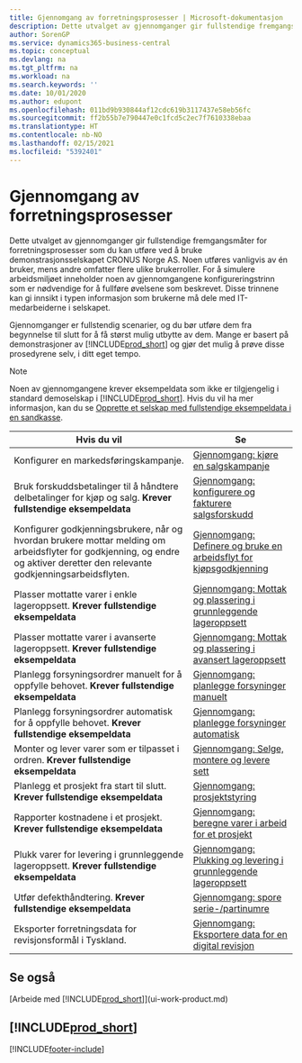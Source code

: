 ```yaml
---
title: Gjennomgang av forretningsprosesser | Microsoft-dokumentasjon
description: Dette utvalget av gjennomganger gir fullstendige fremgangsmåter for forretningsprosesser som du kan utføre ved å bruke demonstrasjonsselskapet CRONUS Norge AS.
author: SorenGP
ms.service: dynamics365-business-central
ms.topic: conceptual
ms.devlang: na
ms.tgt_pltfrm: na
ms.workload: na
ms.search.keywords: ''
ms.date: 10/01/2020
ms.author: edupont
ms.openlocfilehash: 011bd9b930844af12cdc619b3117437e58eb56fc
ms.sourcegitcommit: ff2b55b7e790447e0c1fcd5c2ec7f7610338ebaa
ms.translationtype: HT
ms.contentlocale: nb-NO
ms.lasthandoff: 02/15/2021
ms.locfileid: "5392401"
---
```

# <a name="business-process-walkthroughs"></a>Gjennomgang av forretningsprosesser

Dette utvalget av gjennomganger gir fullstendige fremgangsmåter for forretningsprosesser som du kan utføre ved å bruke demonstrasjonsselskapet CRONUS Norge AS. Noen utføres vanligvis av én bruker, mens andre omfatter flere ulike brukerroller. For å simulere arbeidsmiljøet inneholder noen av gjennomgangene konfigureringstrinn som er nødvendige for å fullføre øvelsene som beskrevet. Disse trinnene kan gi innsikt i typen informasjon som brukerne må dele med IT-medarbeiderne i selskapet.  

 Gjennomganger er fullstendig scenarier, og du bør utføre dem fra begynnelse til slutt for å få størst mulig utbytte av dem. Mange er basert på demonstrasjoner av [!INCLUDE[prod_short](includes/prod_short.md)] og gjør det mulig å prøve disse prosedyrene selv, i ditt eget tempo.  

> [!NOTE]
> Noen av gjennomgangene krever eksempeldata som ikke er tilgjengelig i standard demoselskap i [!INCLUDE[prod_short](includes/prod_short.md)]. Hvis du vil ha mer informasjon, kan du se [Opprette et selskap med fullstendige eksempeldata i en sandkasse](across-how-create-sandbox-environment.md#to-create-a-company-with-complete-sample-data-in-a-sandbox).

|Hvis du vil|Se|  
|--------|---------|  
|Konfigurer en markedsføringskampanje.|[Gjennomgang: kjøre en salgskampanje](walkthrough-conducting-a-sales-campaign.md)|  
|Bruk forskuddsbetalinger til å håndtere delbetalinger for kjøp og salg. **Krever fullstendige eksempeldata** |[Gjennomgang: konfigurere og fakturere salgsforskudd](walkthrough-setting-up-and-invoicing-sales-prepayments.md)|  
|Konfigurer godkjenningsbrukere, når og hvordan brukere mottar melding om arbeidsflyter for godkjenning, og endre og aktiver deretter den relevante godkjenningsarbeidsflyten.|[Gjennomgang: Definere og bruke en arbeidsflyt for kjøpsgodkjenning](walkthrough-setting-up-and-using-a-purchase-approval-workflow.md)|  
|Plasser mottatte varer i enkle lageroppsett. **Krever fullstendige eksempeldata**|[Gjennomgang: Mottak og plassering i grunnleggende lageroppsett](walkthrough-receiving-and-putting-away-in-basic-warehousing.md)|  
|Plasser mottatte varer i avanserte lageroppsett. **Krever fullstendige eksempeldata**|[Gjennomgang: Mottak og plassering i avansert lageroppsett](walkthrough-receiving-and-putting-away-in-advanced-warehousing.md)|  
|Planlegg forsyningsordrer manuelt for å oppfylle behovet. **Krever fullstendige eksempeldata**|[Gjennomgang: planlegge forsyninger manuelt](walkthrough-planning-supplies-manually.md)|  
|Planlegg forsyningsordrer automatisk for å oppfylle behovet. **Krever fullstendige eksempeldata**|[Gjennomgang: planlegge forsyninger automatisk](walkthrough-planning-supplies-automatically.md)|  
|Monter og lever varer som er tilpasset i ordren. **Krever fullstendige eksempeldata**|[Gjennomgang: Selge, montere og levere sett](walkthrough-selling-assembling-and-shipping-kits.md)|  
|Planlegg et prosjekt fra start til slutt. **Krever fullstendige eksempeldata**|[Gjennomgang: prosjektstyring](walkthrough-managing-projects-with-jobs.md)|  
|Rapporter kostnadene i et prosjekt. **Krever fullstendige eksempeldata**|[Gjennomgang: beregne varer i arbeid for et prosjekt](walkthrough-calculating-work-in-process-for-a-job.md)|  
|Plukk varer for levering i grunnleggende lageroppsett. **Krever fullstendige eksempeldata**|[Gjennomgang: Plukking og levering i grunnleggende lageroppsett](walkthrough-picking-and-shipping-in-basic-warehousing.md)|  
|Utfør defekthåndtering. **Krever fullstendige eksempeldata**|[Gjennomgang: spore serie-/partinumre](walkthrough-tracing-serial-lot-numbers.md)|
|Eksporter forretningsdata for revisjonsformål i Tyskland.|[Gjennomgang: Eksportere data for en digital revisjon](LocalFunctionality/Germany/walkthrough-exporting-data-for-a-digital-audit.md)|

## <a name="see-also"></a>Se også

[Arbeide med [!INCLUDE[prod_short](includes/prod_short.md)]](ui-work-product.md)  

## [!INCLUDE[prod_short](includes/free_trial_md.md)]  


[!INCLUDE[footer-include](includes/footer-banner.md)]